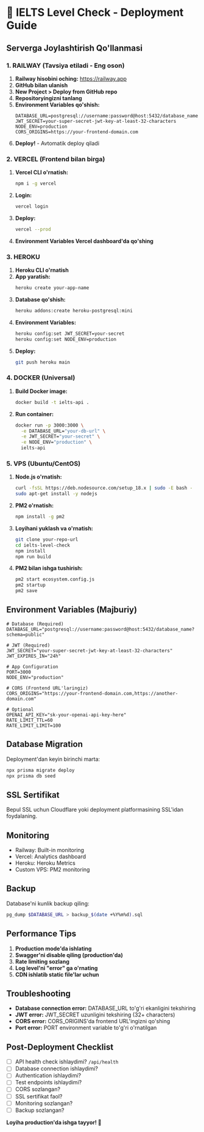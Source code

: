# 🚀 IELTS Level Check - Deployment Guide

## Serverga Joylashtirish Qo'llanmasi

### 1. RAILWAY (Tavsiya etiladi - Eng oson)

1. **Railway hisobini oching:** https://railway.app
2. **GitHub bilan ulanish**
3. **New Project > Deploy from GitHub repo**
4. **Repositoryingizni tanlang**
5. **Environment Variables qo'shish:**
   ```env
   DATABASE_URL=postgresql://username:password@host:5432/database_name
   JWT_SECRET=your-super-secret-jwt-key-at-least-32-characters
   NODE_ENV=production
   CORS_ORIGINS=https://your-frontend-domain.com
   ```
6. **Deploy!** - Avtomatik deploy qiladi

### 2. VERCEL (Frontend bilan birga)

1. **Vercel CLI o'rnatish:**
   ```bash
   npm i -g vercel
   ```
2. **Login:**
   ```bash
   vercel login
   ```
3. **Deploy:**
   ```bash
   vercel --prod
   ```
4. **Environment Variables Vercel dashboard'da qo'shing**

### 3. HEROKU

1. **Heroku CLI o'rnatish**
2. **App yaratish:**
   ```bash
   heroku create your-app-name
   ```
3. **Database qo'shish:**
   ```bash
   heroku addons:create heroku-postgresql:mini
   ```
4. **Environment Variables:**
   ```bash
   heroku config:set JWT_SECRET=your-secret
   heroku config:set NODE_ENV=production
   ```
5. **Deploy:**
   ```bash
   git push heroku main
   ```

### 4. DOCKER (Universal)

1. **Build Docker image:**
   ```bash
   docker build -t ielts-api .
   ```
2. **Run container:**
   ```bash
   docker run -p 3000:3000 \
     -e DATABASE_URL="your-db-url" \
     -e JWT_SECRET="your-secret" \
     -e NODE_ENV="production" \
     ielts-api
   ```

### 5. VPS (Ubuntu/CentOS)

1. **Node.js o'rnatish:**
   ```bash
   curl -fsSL https://deb.nodesource.com/setup_18.x | sudo -E bash -
   sudo apt-get install -y nodejs
   ```
2. **PM2 o'rnatish:**
   ```bash
   npm install -g pm2
   ```
3. **Loyihani yuklash va o'rnatish:**
   ```bash
   git clone your-repo-url
   cd ielts-level-check
   npm install
   npm run build
   ```
4. **PM2 bilan ishga tushirish:**
   ```bash
   pm2 start ecosystem.config.js
   pm2 startup
   pm2 save
   ```

## Environment Variables (Majburiy)

```env
# Database (Required)
DATABASE_URL="postgresql://username:password@host:5432/database_name?schema=public"

# JWT (Required)
JWT_SECRET="your-super-secret-jwt-key-at-least-32-characters"
JWT_EXPIRES_IN="24h"

# App Configuration
PORT=3000
NODE_ENV="production"

# CORS (Frontend URL'laringiz)
CORS_ORIGINS="https://your-frontend-domain.com,https://another-domain.com"

# Optional
OPENAI_API_KEY="sk-your-openai-api-key-here"
RATE_LIMIT_TTL=60
RATE_LIMIT_LIMIT=100
```

## Database Migration

Deployment'dan keyin birinchi marta:

```bash
npx prisma migrate deploy
npx prisma db seed
```

## SSL Sertifikat

Bepul SSL uchun Cloudflare yoki deployment platformasining SSL'idan foydalaning.

## Monitoring

- Railway: Built-in monitoring
- Vercel: Analytics dashboard
- Heroku: Heroku Metrics
- Custom VPS: PM2 monitoring

## Backup

Database'ni kunlik backup qiling:

```bash
pg_dump $DATABASE_URL > backup_$(date +%Y%m%d).sql
```

## Performance Tips

1. **Production mode'da ishlating**
2. **Swagger'ni disable qiling (production'da)**
3. **Rate limiting sozlang**
4. **Log level'ni "error" ga o'rnating**
5. **CDN ishlatib static file'lar uchun**

## Troubleshooting

- **Database connection error:** DATABASE_URL to'g'ri ekanligini tekshiring
- **JWT error:** JWT_SECRET uzunligini tekshiring (32+ characters)
- **CORS error:** CORS_ORIGINS'da frontend URL'ingizni qo'shing
- **Port error:** PORT environment variable to'g'ri o'rnatilgan

## Post-Deployment Checklist

- [ ] API health check ishlaydimi? `/api/health`
- [ ] Database connection ishlaydimi?
- [ ] Authentication ishlaydimi?
- [ ] Test endpoints ishlaydimi?
- [ ] CORS sozlangan?
- [ ] SSL sertifikat faol?
- [ ] Monitoring sozlangan?
- [ ] Backup sozlangan?

**Loyiha production'da ishga tayyor! 🎉**
